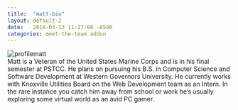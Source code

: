 ```yaml
---
title:  "matt-bio"
layout: default-2
date:   2018-03-13 11:27:00 -0500
categories: meet-the-team addon
---
```


![profilematt](https://user-images.githubusercontent.com/35777619/36549655-50c82ba8-17c1-11e8-8314-76270259f7b6.jpg)
<br>
Matt is a Veteran of the United States Marine Corps and is in his final semester at PSTCC. He plans on pursuing his B.S.
in Computer Science and Software Development at Western Governors University. He currently works with Knoxville
Utilities Board on the Web Development team as an Intern. In the rare instance you catch him away from school
or work he’s usually exploring some virtual world as an avid PC gamer.
